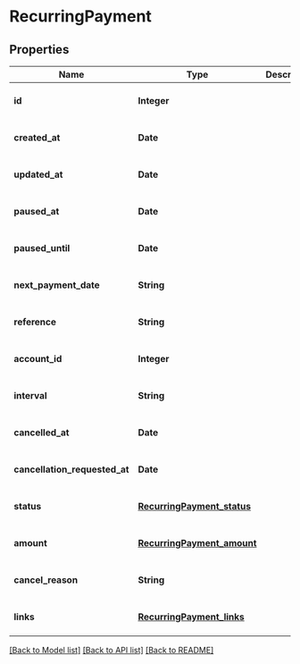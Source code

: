 # RecurringPayment
## Properties

| Name | Type | Description | Notes |
|------------ | ------------- | ------------- | -------------|
| **id** | **Integer** |  | [optional] [default to null] |
| **created\_at** | **Date** |  | [optional] [default to null] |
| **updated\_at** | **Date** |  | [optional] [default to null] |
| **paused\_at** | **Date** |  | [optional] [default to null] |
| **paused\_until** | **Date** |  | [optional] [default to null] |
| **next\_payment\_date** | **String** |  | [optional] [default to null] |
| **reference** | **String** |  | [optional] [default to null] |
| **account\_id** | **Integer** |  | [optional] [default to null] |
| **interval** | **String** |  | [optional] [default to null] |
| **cancelled\_at** | **Date** |  | [optional] [default to null] |
| **cancellation\_requested\_at** | **Date** |  | [optional] [default to null] |
| **status** | [**RecurringPayment_status**](RecurringPayment_status.md) |  | [optional] [default to null] |
| **amount** | [**RecurringPayment_amount**](RecurringPayment_amount.md) |  | [optional] [default to null] |
| **cancel\_reason** | **String** |  | [optional] [default to null] |
| **links** | [**RecurringPayment_links**](RecurringPayment_links.md) |  | [optional] [default to null] |

[[Back to Model list]](../README.md#documentation-for-models) [[Back to API list]](../README.md#documentation-for-api-endpoints) [[Back to README]](../README.md)


